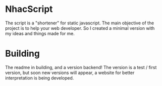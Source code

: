 # NhacScript
The script is a "shortener" for static javascript. The main objective of the project is to help your web developer. So I created a minimal version with my ideas and things made for me.
# Building
The readme in building, and a version backend!
The version is a test / first version, but soon new versions will appear, a website for better interpretation is being developed.
